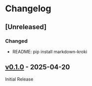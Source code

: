 # Changelog

## [Unreleased]

### Changed

- README: pip install markdown-kroki

## [v0.1.0](https://github.com/hkato/markdown-kroki/releases/tag/v0.1.0) - 2025-04-20

Initial Release
